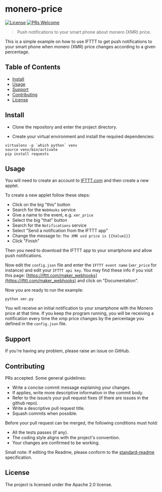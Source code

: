 # monero-price

[![License](https://img.shields.io/badge/License-Apache%202.0-blue.svg)](https://opensource.org/licenses/Apache-2.0)
[![PRs Welcome](https://img.shields.io/badge/PRs-welcome-brightgreen.svg?style=flat-square)](http://makeapullrequest.com)

> Push notifications to your smart phone about monero (XMR) price.

This is a simple example on how to use IFTTT to get push notifications to your smart phone when monero (XMR) price changes according to a given percentage.

## Table of Contents

- [Install](#install)
- [Usage](#usage)
- [Support](#support)
- [Contributing](#contributing)
- [License](#license)


## Install
- Clone the repository and enter the project directory.

- Create your virtual environment and install the required dependencies:

```
virtualenv -p `which python` venv
source venv/bin/activate
pip install requests
``` 

## Usage
You will need to create an account to [IFTTT.com](https://ifttt.com) and then create a new applet.

To create a new applet follow these steps:

- Click on the big "this" button
- Search for the `WebHooks` service 
- Give a name to the event, e.g. `xmr_price`
- Select the big "that" button
- Search for the `Notifications` service
- Select "Send a notification from the IFTTT app"
- Change the message to: `The XMR usd price is {{Value1}}`
- Click "Finish"    

Then you need to download the IFTTT app to your smartphone and allow push notifications.

Now edit the `config.json` file and enter the `IFTTT event name` (`xmr_price` for instance) and edit your `IFTTT api key`. You may find these info if you visit this page: [https://ifttt.com/maker_webhooks](https://ifttt.com/maker_webhooks) and click on "Documentation".

Now you are ready to run the example:

```
python xmr.py
```

You will receive an initial notification to your smartphone with the Monero price at that time. If you keep the program running, you will be receiving a notification every time the xmp price changes by the percentage you defined in the `config.json` file.


## Support
If you're having any problem, please raise an issue on GitHub.

## Contributing
PRs accepted. Some general guidelines:

- Write a concise commit message explaining your changes.
- If applies, write more descriptive information in the commit body.
- Refer to the issue/s your pull request fixes (if there are issues in the github repo).
- Write a descriptive pull request title.
- Squash commits when possible.

Before your pull request can be merged, the following conditions must hold:

- All the tests passes (if any).
- The coding style aligns with the project's convention.
- Your changes are confirmed to be working.

Small note: If editing the Readme, please conform to the [standard-readme](https://github.com/RichardLitt/standard-readme) specification.


## License
The project is licensed under the Apache 2.0 license.
